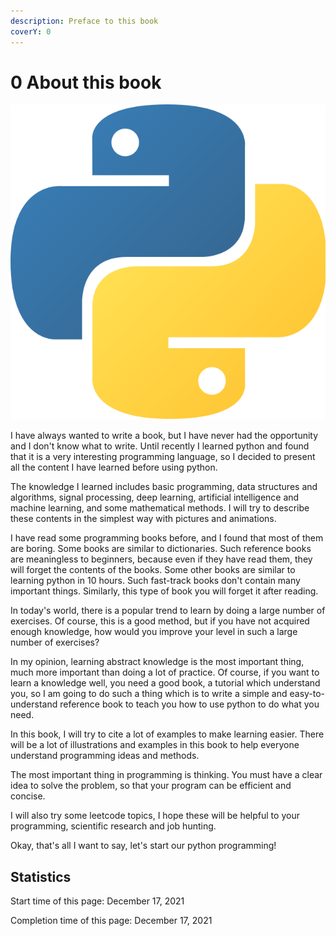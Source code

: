 ```yaml
---
description: Preface to this book
coverY: 0
---
```


# 0 About this book

![python logo](.gitbook/assets/python.png)

I have always wanted to write a book, but I have never had the opportunity and I don't know what to write. Until recently I learned python and found that it is a very interesting programming language, so I decided to present all the content I have learned before using python.

The knowledge I learned includes basic programming, data structures and algorithms, signal processing, deep learning, artificial intelligence and machine learning, and some mathematical methods. I will try to describe these contents in the simplest way with pictures and animations.

I have read some programming books before, and I found that most of them are boring. Some books are similar to dictionaries. Such reference books are meaningless to beginners, because even if they have read them, they will forget the contents of the books. Some other books are similar to learning python in 10 hours. Such fast-track books don't contain many important things. Similarly, this type of book you will forget it after reading.

In today's world, there is a popular trend to learn by doing a large number of exercises. Of course, this is a good method, but if you have not acquired enough knowledge, how would you improve your level in such a large number of exercises?

In my opinion, learning abstract knowledge is the most important thing, much more important than doing a lot of practice. Of course, if you want to learn a knowledge well, you need a good book, a tutorial which understand you, so I am going to do such a thing which is to write a simple and easy-to-understand reference book to teach you how to use python to do what you need.

In this book, I will try to cite a lot of examples to make learning easier. There will be a lot of illustrations and examples in this book to help everyone understand programming ideas and methods.

The most important thing in programming is thinking. You must have a clear idea to solve the problem, so that your program can be efficient and concise.

I will also try some leetcode topics, I hope these will be helpful to your programming, scientific research and job hunting.

Okay, that's all I want to say, let's start our python programming!

## Statistics

Start time of this page: December 17, 2021

Completion time of this page: December 17, 2021
